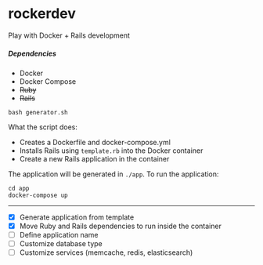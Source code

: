 # rockerdev
Play with Docker + Rails development

##### Dependencies
* Docker
* Docker Compose
* ~~Ruby~~
* ~~Rails~~

```
bash generator.sh
```

What the script does:

* Creates a Dockerfile and docker-compose.yml
* Installs Rails using `template.rb` into the Docker container
* Create a new Rails application in the container

The application will be generated in `./app`. To run the application:

```
cd app
docker-compose up
```

--------------------------

- [x] Generate application from template
- [x] Move Ruby and Rails dependencies to run inside the container
- [ ] Define application name
- [ ] Customize database type
- [ ] Customize services (memcache, redis, elasticsearch)
